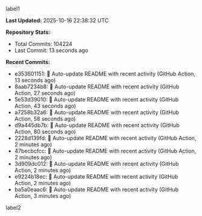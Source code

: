 
label1 
<!-- ACTIVITY_START -->
**Last Updated:** 2025-10-16 22:38:32 UTC

**Repository Stats:**
- Total Commits: 104224
- Last Commit: 13 seconds ago

**Recent Commits:**
- e353601151: 🤖 Auto-update README with recent activity (GitHub Action, 13 seconds ago)
- 8aab7234b8: 🤖 Auto-update README with recent activity (GitHub Action, 27 seconds ago)
- 5e53d39010: 🤖 Auto-update README with recent activity (GitHub Action, 43 seconds ago)
- a7258b32a6: 🤖 Auto-update README with recent activity (GitHub Action, 58 seconds ago)
- d9a445db7b: 🤖 Auto-update README with recent activity (GitHub Action, 80 seconds ago)
- 2228d139fd: 🤖 Auto-update README with recent activity (GitHub Action, 2 minutes ago)
- 47becbcfcc: 🤖 Auto-update README with recent activity (GitHub Action, 2 minutes ago)
- 3d909dc012: 🤖 Auto-update README with recent activity (GitHub Action, 2 minutes ago)
- e9224b18ec: 🤖 Auto-update README with recent activity (GitHub Action, 2 minutes ago)
- ba5a0eaac6: 🤖 Auto-update README with recent activity (GitHub Action, 3 minutes ago)
<!-- ACTIVITY_END -->

label2
